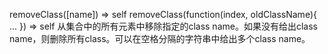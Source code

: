 removeClass([name])  ⇒ self
removeClass(function(index, oldClassName){ ... })  ⇒ self
从集合中的所有元素中移除指定的class name。如果没有给出class name，则删除所有class。可以在空格分隔的字符串中给出多个class name。